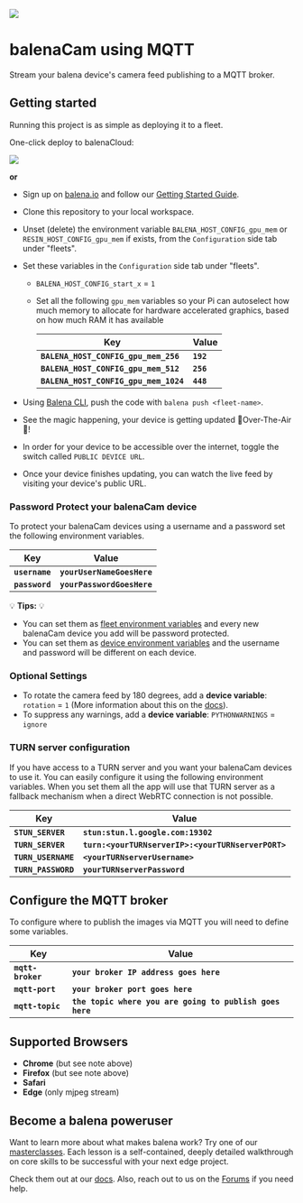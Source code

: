 ![](https://github.com/balena-labs-projects/balena-cam/blob/master/balena-cam/app/client/balena-cam-readme.png?raw=true)

# balenaCam using MQTT

Stream your balena device's camera feed publishing to a MQTT broker.

## Getting started

Running this project is as simple as deploying it to a fleet.

One-click deploy to balenaCloud:

[![](https://balena.io/deploy.png)](https://dashboard.balena-cloud.com/deploy)

**or**

- Sign up on [balena.io](https://balena.io/) and follow our [Getting Started Guide](https://balena.io/docs/learn/getting-started).
- Clone this repository to your local workspace.
- Unset (delete) the environment variable `BALENA_HOST_CONFIG_gpu_mem` or `RESIN_HOST_CONFIG_gpu_mem` if exists, from the `Configuration` side tab under "fleets".
- Set these variables in the `Configuration` side tab under "fleets".

  - `BALENA_HOST_CONFIG_start_x` = `1`
  - Set all the following `gpu_mem` variables so your Pi can autoselect how much memory to allocate for hardware accelerated graphics, based on how much RAM it has available

    | Key                                   | Value     |
    | ------------------------------------- | --------- |
    | **`BALENA_HOST_CONFIG_gpu_mem_256`**  | **`192`** |
    | **`BALENA_HOST_CONFIG_gpu_mem_512`**  | **`256`** |
    | **`BALENA_HOST_CONFIG_gpu_mem_1024`** | **`448`** |

- Using [Balena CLI](https://www.balena.io/docs/reference/cli/), push the code with `balena push <fleet-name>`.
- See the magic happening, your device is getting updated 🌟Over-The-Air🌟!
- In order for your device to be accessible over the internet, toggle the switch called `PUBLIC DEVICE URL`.
- Once your device finishes updating, you can watch the live feed by visiting your device's public URL.

### Password Protect your balenaCam device

To protect your balenaCam devices using a username and a password set the following environment variables.

| Key            | Value                      |
| -------------- | -------------------------- |
| **`username`** | **`yourUserNameGoesHere`** |
| **`password`** | **`yourPasswordGoesHere`** |

💡 **Tips:** 💡

- You can set them as [fleet environment variables](https://www.balena.io/docs/learn/manage/serv-vars/#fleet-environment-and-service-variables) and every new balenaCam device you add will be password protected.
- You can set them as [device environment variables](https://www.balena.io/docs/learn/manage/serv-vars/#device-environment-and-service-variables) and the username and password will be different on each device.

### Optional Settings

- To rotate the camera feed by 180 degrees, add a **device variable**: `rotation` = `1` (More information about this on the [docs](https://www.balena.io/docs/learn/manage/serv-vars/)).
- To suppress any warnings, add a **device variable**: `PYTHONWARNINGS` = `ignore`

### TURN server configuration

If you have access to a TURN server and you want your balenaCam devices to use it. You can easily configure it using the following environment variables. When you set them all the app will use that TURN server as a fallback mechanism when a direct WebRTC connection is not possible.

| Key                 | Value                                              |
| ------------------- | -------------------------------------------------- |
| **`STUN_SERVER`**   | **`stun:stun.l.google.com:19302`**                 |
| **`TURN_SERVER`**   | **`turn:<yourTURNserverIP>:<yourTURNserverPORT>`** |
| **`TURN_USERNAME`** | **`<yourTURNserverUsername>`**                     |
| **`TURN_PASSWORD`** | **`yourTURNserverPassword`**                       |

## Configure the MQTT broker

To configure where to publish the images via MQTT you will need to define some variables.


| Key            | Value                      |
| -------------- | -------------------------- |
| **`mqtt-broker`** | **`your broker IP address goes here`** |
| **`mqtt-port`** | **`your broker port goes here`** |
| **`mqtt-topic`** | **`the topic where you are going to publish goes here`** |

## Supported Browsers

- **Chrome** (but see note above)
- **Firefox** (but see note above)
- **Safari**
- **Edge** (only mjpeg stream)

## Become a balena poweruser

Want to learn more about what makes balena work? Try one of our [masterclasses](https://www.balena.io/docs/learn/more/masterclasses/overview/). Each lesson is a self-contained, deeply detailed walkthrough on core skills to be successful with your next edge project.

Check them out at our [docs](https://www.balena.io/docs/learn/more/masterclasses/overview/). Also, reach out to us on the [Forums](https://forums.balena.io/) if you need help.
